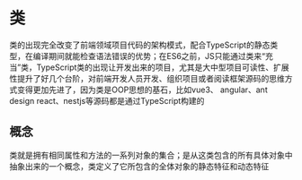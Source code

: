 # 类

类的出现完全改变了前端领域项目代码的架构模式，配合TypeScript的静态类型，在编译期间就能检查语法错误的优势；在ES6之前，JS只能通过类来“充当”类，TypeScript类的出现让开发出来的项目，尤其是大中型项目可读性、扩展性提升了好几个台阶，对前端开发人员开发、组织项目或者阅读框架源码的思维方式变得更加先进了，因为类是OOP思想的基石，比如vue3、 angular、ant design react、nestjs等源码都是通过TypeScript构建的

## 概念

类就是拥有相同属性和方法的一系列对象的集合；是从这类包含的所有具体对象中抽象出来的一个概念，类定义了它所包含的全体对象的静态特征和动态特征
